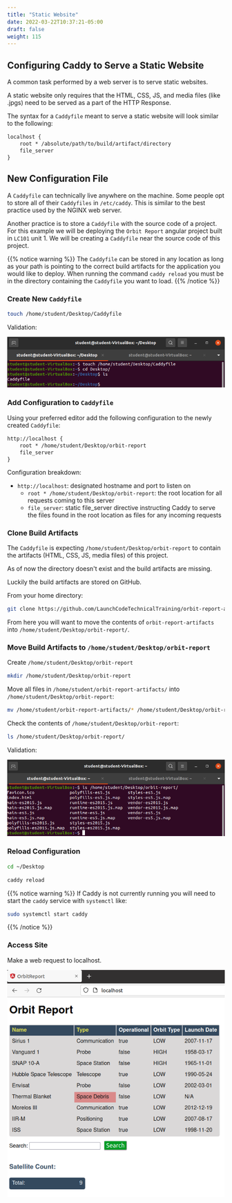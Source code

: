 ```yaml
---
title: "Static Website"
date: 2022-03-22T10:37:21-05:00
draft: false
weight: 115
---
```


## Configuring Caddy to Serve a Static Website

A common task performed by a web server is to serve static websites.

A static website only requires that the HTML, CSS, JS, and media files (like .jpgs) need to be served as a part of the HTTP Response.

The syntax for a `Caddyfile` meant to serve a static website will look similar to the following:

```caddy
localhost {
    root * /absolute/path/to/build/artifact/directory
    file_server
}
```

## New Configuration File

A `Caddyfile` can technically live anywhere on the machine. Some people opt to store all of their `Caddyfiles` in `/etc/caddy`. This is similar to the best practice used by the NGINX web server.

Another practice is to store a `Caddyfile` with the source code of a project. For this example we will be deploying the `Orbit Report` angular project built in `LC101` unit 1. We will be creating a `Caddyfile` near the source code of this project.

{{% notice warning %}}
The `Caddyfile` can be stored in any location as long as your path is pointing to the correct build artifacts for the application you would like to deploy. When running the command `caddy reload` you must be in the directory containing the `Caddyfile` you want to load.
{{% /notice %}}

### Create New `Caddyfile`

```bash
touch /home/student/Desktop/Caddyfile
```

Validation:

![touch /home/student/Desktop/Caddyfile && ls /home/student/Desktop output](pictures/caddyfile-desktop.png?classes=border)

### Add Configuration to `Caddyfile`

Using your preferred editor add the following configuration to the newly created `Caddyfile`:

```caddy
http://localhost {
    root * /home/student/Desktop/orbit-report
    file_server
}
```

Configuration breakdown:

- `http://localhost`: designated hostname and port to listen on
  - `root * /home/student/Desktop/orbit-report`: the root location for all requests coming to this server
  - `file_server`: static file_server directive instructing Caddy to serve the files found in the root location as files for any incoming requests

### Clone Build Artifacts

The `Caddyfile` is expecting `/home/student/Desktop/orbit-report` to contain the artifacts (HTML, CSS, JS, media files) of this project. 

As of now the directory doesn't exist and the build artifacts are missing.

Luckily the build artifacts are stored on GitHub.

From your home directory:

```bash
git clone https://github.com/LaunchCodeTechnicalTraining/orbit-report-artifacts
```

From here you will want to move the contents of `orbit-report-artifacts` into `/home/student/Desktop/orbit-report/`.

### Move Build Artifacts to `/home/student/Desktop/orbit-report`

Create `/home/student/Desktop/orbit-report`

```bash
mkdir /home/student/Desktop/orbit-report
```

Move all files in `/home/student/orbit-report-artifacts/` into `/home/student/Desktop/orbit-report`:

```bash
mv /home/student/orbit-report-artifacts/* /home/student/Desktop/orbit-report/
```

Check the contents of `/home/student/Desktop/orbit-report`:

```bash
ls /home/student/Desktop/orbit-report/
```

Validation:

![ls /home/student/Desktop/orbit-report output](pictures/ls-orbit-report.png?classes=border)

### Reload Configuration

```bash
cd ~/Desktop
```

```bash
caddy reload
```

{{% notice warning %}}
If Caddy is not currently running you will need to start the `caddy` service with `systemctl` like:
```bash
sudo systemctl start caddy
```
{{% /notice %}}

### Access Site

Make a web request to localhost.

![localhost](pictures/localhost.png?classes=border)